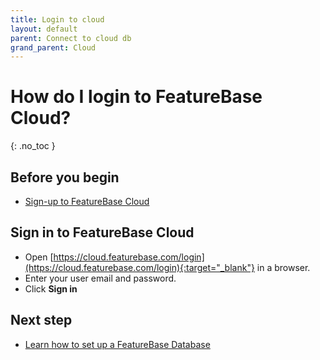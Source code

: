 ```yaml
---
title: Login to cloud
layout: default
parent: Connect to cloud db
grand_parent: Cloud
---
```


# How do I login to FeatureBase Cloud?
{: .no_toc }

## Before you begin

* [Sign-up to FeatureBase Cloud](/docs/cloud/cloud-signup)

## Sign in to FeatureBase Cloud

* Open [https://cloud.featurebase.com/login](https://cloud.featurebase.com/login){:target="_blank"} in a browser.
* Enter your user email and password.
* Click **Sign in**

## Next step

* [Learn how to set up a FeatureBase Database](/docs/cloud/cloud-databases/cloud-db-manage)
